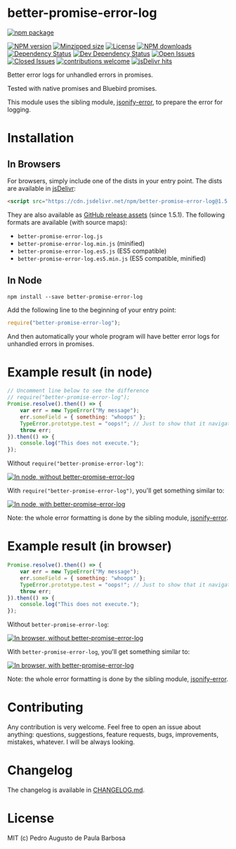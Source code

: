 better-promise-error-log
========================

[![npm package](https://nodei.co/npm/better-promise-error-log.png?downloads=true&downloadRank=true&stars=true)](https://nodei.co/npm/better-promise-error-log/)

[![NPM version][npm-version-badge]][npm-url]
[![Minzipped size][minzipped-size-badge]][bundlephobia-url]
[![License][license-badge]][license-url]
[![NPM downloads][npm-downloads-badge]][npm-url]
[![Dependency Status][dependency-status-badge]](https://david-dm.org/papb/better-promise-error-log)
[![Dev Dependency Status][dev-dependency-status-badge]](https://david-dm.org/papb/better-promise-error-log)
[![Open Issues][open-issues-badge]](https://github.com/papb/better-promise-error-log/issues)
[![Closed Issues][closed-issues-badge]](https://github.com/papb/better-promise-error-log/issues?q=is%3Aissue+is%3Aclosed)
[![contributions welcome][contrib-welcome-badge]](https://github.com/papb/better-promise-error-log/issues)
[![jsDelivr hits][jsdelivr-badge]](https://www.jsdelivr.com/package/npm/better-promise-error-log)

Better error logs for unhandled errors in promises.

Tested with native promises and Bluebird promises.

This module uses the sibling module, [jsonify-error][jsonify-error], to prepare the error for logging.

# Installation

## In Browsers

For browsers, simply include one of the dists in your entry point. The dists are available in [jsDelivr](https://cdn.jsdelivr.net/npm/better-promise-error-log/):

```html
<script src="https://cdn.jsdelivr.net/npm/better-promise-error-log@1.5.2/dist/better-promise-error-log.min.js" integrity="sha384-cyUN0kjnDSNpcYRqS2sNJ6tDyzBAqtW/SwCtK9vDoGYREaHRXrdTsZVK7uwzd2Wl" crossorigin="anonymous"></script>
```

They are also available as [GitHub release assets](https://github.com/papb/better-promise-error-log/releases/tag/1.5.2) (since 1.5.1). The following formats are available (with source maps):

* `better-promise-error-log.js`
* `better-promise-error-log.min.js` (minified)
* `better-promise-error-log.es5.js` (ES5 compatible)
* `better-promise-error-log.es5.min.js` (ES5 compatible, minified)

## In Node

```
npm install --save better-promise-error-log
```

Add the following line to the beginning of your entry point:

```javascript
require("better-promise-error-log");
```

And then automatically your whole program will have better error logs for unhandled errors in promises.

# Example result (in node)

```javascript
// Uncomment line below to see the difference
// require("better-promise-error-log");
Promise.resolve().then(() => {
    var err = new TypeError("My message");
    err.someField = { something: "whoops" };
    TypeError.prototype.test = "oops!"; // Just to show that it navigates the prototype chain
    throw err;
}).then(() => {
    console.log("This does not execute.");
});
```

Without `require("better-promise-error-log")`:

[![In node, without better-promise-error-log][node-without]][node-without]

With `require("better-promise-error-log")`, you'll get something similar to:

[![In node, with better-promise-error-log][node-with]][node-with]

Note: the whole error formatting is done by the sibling module, [jsonify-error][jsonify-error].

# Example result (in browser)

```javascript
Promise.resolve().then(() => {
    var err = new TypeError("My message");
    err.someField = { something: "whoops" };
    TypeError.prototype.test = "oops!"; // Just to show that it navigates the prototype chain
    throw err;
}).then(() => {
    console.log("This does not execute.");
});
```

Without `better-promise-error-log`:

[![In browser, without better-promise-error-log][browser-without]][browser-without]

With `better-promise-error-log`, you'll get something similar to:

[![In browser, with better-promise-error-log][browser-with]][browser-with]

Note: the whole error formatting is done by the sibling module, [jsonify-error][jsonify-error].

# Contributing

Any contribution is very welcome. Feel free to open an issue about anything: questions, suggestions, feature requests, bugs, improvements, mistakes, whatever. I will be always looking.

# Changelog

The changelog is available in [CHANGELOG.md](CHANGELOG.md).

# License

MIT (c) Pedro Augusto de Paula Barbosa

[npm-url]: https://npmjs.org/package/better-promise-error-log
[npm-version-badge]: https://badgen.net/npm/v/better-promise-error-log
[minzipped-size-badge]: https://badgen.net/bundlephobia/minzip/better-promise-error-log
[dependency-status-badge]: https://badgen.net/david/dep/papb/better-promise-error-log
[dev-dependency-status-badge]: https://badgen.net/david/dev/papb/better-promise-error-log
[npm-downloads-badge]: https://badgen.net/npm/dt/better-promise-error-log
[open-issues-badge]: https://badgen.net/github/open-issues/papb/better-promise-error-log
[closed-issues-badge]: https://badgen.net/github/closed-issues/papb/better-promise-error-log
[contrib-welcome-badge]: https://badgen.net/badge/contributions/welcome/green
[license-badge]: https://badgen.net/npm/license/better-promise-error-log
[jsdelivr-badge]: https://data.jsdelivr.com/v1/package/npm/better-promise-error-log/badge?style=rounded

[license-url]: LICENSE
[bundlephobia-url]: https://bundlephobia.com/result?p=better-promise-error-log
[jsonify-error]: https://npmjs.org/package/jsonify-error

[node-without]: https://i.imgur.com/J1xgzga.png
[node-with]: https://i.imgur.com/YC4DmO6.png

[browser-without]: https://i.imgur.com/CjGMBN5.png
[browser-with]: https://i.imgur.com/Cb4xBP1.png